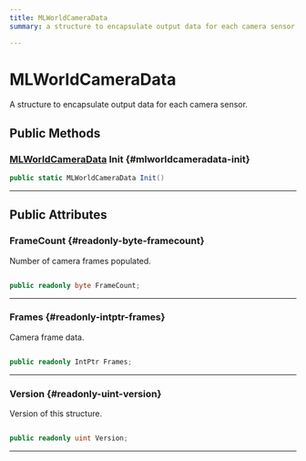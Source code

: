```yaml
---
title: MLWorldCameraData
summary: a structure to encapsulate output data for each camera sensor. 

---
```


# MLWorldCameraData




A structure to encapsulate output data for each camera sensor.   





## Public Methods

### [MLWorldCameraData](/unity-api/api/UnityEngine.XR.MagicLeap/MLWorldCamera/NativeBindings/UnityEngine.XR.MagicLeap.MLWorldCamera.NativeBindings.MLWorldCameraData.md) Init {#mlworldcameradata-init}

```csharp
public static MLWorldCameraData Init()
```






-----------

## Public Attributes

### FrameCount {#readonly-byte-framecount}

Number of camera frames populated. 

```csharp

public readonly byte FrameCount;

```






-----------

### Frames {#readonly-intptr-frames}

Camera frame data. 

```csharp

public readonly IntPtr Frames;

```






-----------

### Version {#readonly-uint-version}

Version of this structure. 

```csharp

public readonly uint Version;

```






-----------

